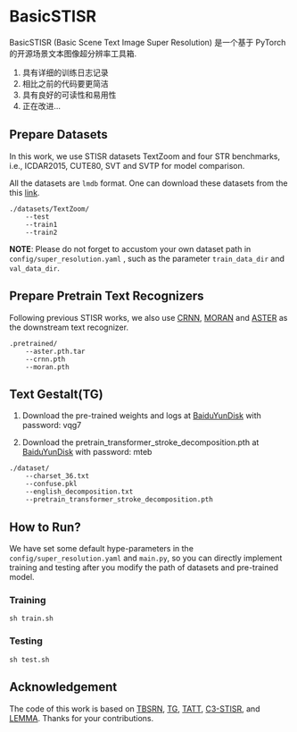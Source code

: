 # BasicSTISR

BasicSTISR (Basic Scene Text Image Super Resolution) 是一个基于 PyTorch 的开源场景文本图像超分辨率工具箱.
1. 具有详细的训练日志记录
2. 相比之前的代码要更简洁
3. 具有良好的可读性和易用性
4. 正在改进...
## Prepare Datasets

In this work, we use STISR datasets TextZoom and four STR benchmarks, i.e., ICDAR2015, CUTE80, SVT and SVTP for model comparison. 

All the datasets are `lmdb` format.  One can download these datasets from the this [link](https://drive.google.com/drive/folders/1uqr8WIEM2xRs-K6I9KxtOdjcSoDWqJNJ?usp=share_link). 
```
./datasets/TextZoom/
    --test
    --train1
    --train2
```

**NOTE**: Please do not forget to accustom your own dataset path in `config/super_resolution.yaml` ,  such as the parameter `train_data_dir` and `val_data_dir`.

## Prepare Pretrain Text Recognizers

Following previous STISR works, we also use [CRNN](https://github.com/meijieru/crnn.pytorch), [MORAN](https://github.com/Canjie-Luo/MORAN_v2  ) and [ASTER](https://github.com/ayumiymk/aster.pytorch) as the downstream text recognizer.  
```
.pretrained/
    --aster.pth.tar
    --crnn.pth
    --moran.pth
```
## Text Gestalt(TG)

1. Download the pre-trained weights and logs at [BaiduYunDisk](https://pan.baidu.com/share/init?surl=c0DqmKkw5_uB6njPhmm-2g) with password: vqg7

2. Download the pretrain_transformer_stroke_decomposition.pth at [BaiduYunDisk](https://pan.baidu.com/s/1MeFKnF5tWiL7ts00SHLM2A#list/path=%2F) with password: mteb
```
./dataset/
    --charset_36.txt 
    --confuse.pkl
    --english_decomposition.txt
    --pretrain_transformer_stroke_decomposition.pth
```

## How to Run?

We have set some default hype-parameters in the `config/super_resolution.yaml` and `main.py`, so you can directly implement training and testing after you modify the path of datasets and pre-trained model.  

### Training

```
sh train.sh
```

### Testing

```
sh test.sh
```

## Acknowledgement

The code of this work is based on [TBSRN](https://github.com/FudanVI/FudanOCR/tree/main/scene-text-telescope), [TG](https://github.com/FudanVI/FudanOCR/text-gestalt), [TATT](https://github.com/mjq11302010044/TATT), [C3-STISR](https://github.com/JingyeChen/C3-STISR), and [LEMMA](https://github.com/etodd/Lemma). Thanks for your contributions.
